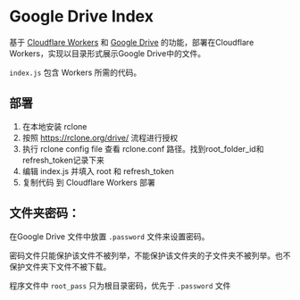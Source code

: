Google Drive Index
====  
基于 [Cloudflare Workers](https://workers.cloudflare.com/) 和 [Google Drive](https://www.google.com/drive/) 的功能，部署在Cloudflare Workers，实现以目录形式展示Google Drive中的文件。

`index.js` 包含 Workers 所需的代码。

## 部署
1. 在本地安装 rclone   
2. 按照 https://rclone.org/drive/ 流程进行授权
3. 执行 rclone config file 查看 rclone.conf 路径。找到root_folder_id和refresh_token记录下来  
4. 编辑 index.js  并填入 root 和 refresh_token  
5. 复制代码 到 Cloudflare Workers 部署


## 文件夹密码：
在Google Drive 文件中放置 `.password` 文件来设置密码。

密码文件只能保护该文件不被列举，不能保护该文件夹的子文件夹不被列举。也不保护文件夹下文件不被下载。

程序文件中 `root_pass` 只为根目录密码，优先于 `.password` 文件  
